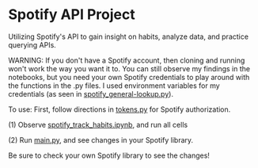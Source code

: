 # Spotify API Project
Utilizing Spotify's API to gain insight on habits, analyze data, and practice querying APIs.

WARNING: If you don't have a Spotify account, then cloning and running won't work the way you want it to. You can still observe my findings in the notebooks, but you need your own Spotify credentials to play around with the functions in the .py files. I used environment variables for my credentials (as seen in [spotify_general-lookup.py](general-lookup.py)).

To use:
First, follow directions in [tokens.py](tokens.py) for Spotify authorization.

(1) Observe [spotify_track_habits.ipynb](spotify_track_habits.ipynb), and run all cells 

(2) Run [main.py](main.py), and see changes in your Spotify library.


Be sure to check your own Spotify library to see the changes!
